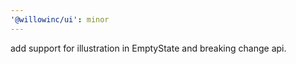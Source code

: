 ```yaml
---
'@willowinc/ui': minor
---
```


add support for illustration in EmptyState and breaking change api.
